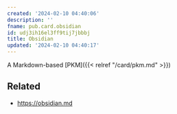 ```yaml
---
created: '2024-02-10 04:40:06'
description: ''
fname: pub.card.obsidian
id: udj3ih16el3ff9tij7jbbbj
title: Obsidian
updated: '2024-02-10 04:40:17'
---
```


A Markdown-based [PKM]({{< relref "/card/pkm.md" >}})

## Related

- <https://obsidian.md>